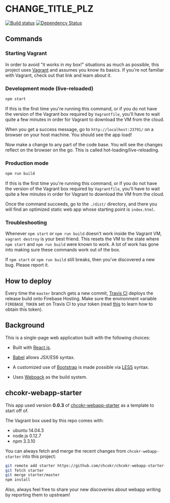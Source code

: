 # CHANGE_TITLE_PLZ

[![Build
status](https://travis-ci.org/chcokr/dufence.svg)](https://travis-ci.org/chcokr/dufence)
[![Dependency
Status](https://david-dm.org/chcokr/dufence.svg)](https://david-dm.org/chcokr/dufence)

## Commands

### Starting Vagrant

In order to avoid "it works in my box!" situations as much as possible, this
project uses [Vagrant](https://docs.vagrantup.com/v2/getting-started/) and
assumes you know its basics.
If you're not familiar with Vagrant, check out that link and learn about it.

### Development mode (live-reloaded)

```Bash
npm start
```

If this is the first time you're running this command, or if you do not have the
version of the Vagrant box required by `Vagrantfile`, you'll have to wait quite
a few minutes in order for Vagrant to download the VM from the cloud.

When you get a success message, go to `http://localhost:23791/` on a browser on
your host machine.
You should see the app load!

Now make a change to any part of the code base.
You will see the changes reflect on the browser on the go.
This is called hot-loading/live-reloading.

### Production mode

```Bash
npm run build
```

If this is the first time you're running this command, or if you do not have the
version of the Vagrant box required by `Vagrantfile`, you'll have to wait quite
a few minutes in order for Vagrant to download the VM from the cloud.

Once the command succeeds, go to the `./dist/` directory, and there you will
find an optimized static web app whose starting point is `index.html`.

### Troubleshooting

Whenever `npm start` or `npm run build` doesn't work inside the Vagrant VM,
`vagrant destroy` is your best friend.
This resets the VM to the state where `npm start` and `npm run build` were known
to work.
A lot of work has gone into making sure these commands work out of the box.

If `npm start` or `npm run build` still breaks, then you've discovered a new
bug.
Please report it.

## How to deploy

Every time the `master` branch gets a new commit, [Travis
CI](https://travis-ci.org) deploys the release build onto Firebase Hosting.
Make sure the environment variable `FIREBASE_TOKEN` set on Travis CI to your
token (read
[this](https://github.com/firebase/firebase-tools#using-with-ci-systems) to
learn how to obtain this token).

## Background

This is a single-page web application built with the following choices:

-   Built with [React.js](https://facebook.github.io/react/).

-   [Babel](https://babeljs.io) allows JSX/ES6 syntax.

-   A customized use of [Bootstrap](https://getbootstrap.com) is made possible
via [LESS](http://lesscss.org) syntax.

-   Uses [Webpack](https://webpack.github.io) as the build system.

## chcokr-webapp-starter

This app used version **0.0.3** of
[chcokr-webapp-starter](https://github.com/chcokr/chcokr-webapp-starter) as a
template to start off of.

The Vagrant box used by this repo comes with:
- ubuntu 14.04.3
- node.js 0.12.7
- npm 3.3.10

You can always fetch and merge the recent changes from `chcokr-webapp-starter`
into this project:

```bash
git remote add starter https://github.com/chcokr/chcokr-webapp-starter.git
git fetch starter
git merge starter/master
npm install
```

Also, always feel free to share your new discoveries about webapp writing by
reporting them to upstream!
